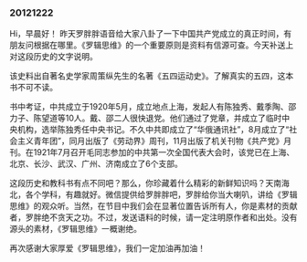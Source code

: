 ### 20121222

Hi，早晨好！
昨天罗胖胖语音给大家八卦了一下中国共产党成立的真正时间，有朋友问根据在哪里。《罗辑思维》的一个重要原则是资料有信源可查。今天补送上对这段历史的文字说明。

该史料出自著名史学家周策纵先生的名著《五四运动史》。了解真实的五四，这本书不可不读。

书中考证，中共成立于1920年5月，成立地点上海，发起人有陈独秀、戴季陶、邵力子、陈望道等10人。戴、邵二人很快退党。他们通过了党章，并成立了临时中央机构，选举陈独秀任中央书记。不久中共即成立了“华俄通讯社”，8月成立了“社会主义青年团”，同月出版了《劳动界》周刊，11月出版了机关刊物《共产党》月刊。在1921年7月召开毛同志参加的中共第一次全国代表大会时，该党已在上海、北京、长沙、武汉、广州、济南成立了6个支部。

这段历史和教科书有点不同吧？那么，你珍藏着什么精彩的新鲜知识吗？天南海北，各个学科，有趣就好。微信提供给罗胖胖吧，罗胖给你当大喇叭，讲给《罗辑思维》的观众听。当然，在节目中我们会在显著位置告诉所有人，你是素材的贡献者，罗胖绝不贪天之功。不过，发送语料的时候，请一定注明原作者和出处。没有源头的素材，《罗辑思维》一概谢绝。

再次感谢大家厚爱《罗辑思维》，我们一定加油再加油！